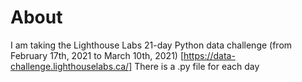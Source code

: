 # About
I am taking the Lighthouse Labs 21-day Python data challenge (from February 17th, 2021 to March 10th, 2021) [https://data-challenge.lighthouselabs.ca/]
There is a .py file for each day